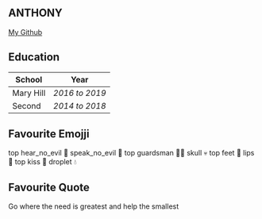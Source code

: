 ## ANTHONY

[My Github](https://github.com/Antonio256)

## Education

School    | Year
-------   |------
Mary Hill |  _2016 to  2019_
Second    |  _2014 to  2018_


## Favourite Emojji
top	hear_no_evil	:hear_no_evil:	speak_no_evil	:speak_no_evil:
top	guardsman	:guardsman:	skull	:skull:
top	feet	:feet:	lips	:lips:
top	kiss	:kiss:	droplet	:droplet:

## Favourite Quote
Go where the need is greatest and help the smallest
